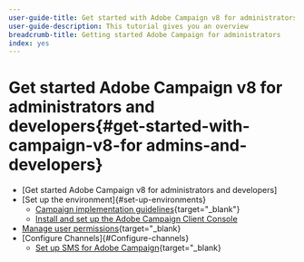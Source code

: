 ```yaml
---
user-guide-title: Get started with Adobe Campaign v8 for administrators and developers.
user-guide-description: This tutorial gives you an overview 
breadcrumb-title: Getting started Adobe Campaign for administrators
index: yes
---
```


# Get started Adobe Campaign v8 for administrators and developers{#get-started-with-campaign-v8-for admins-and-developers}

+ [Get started Adobe Campaign v8 for administrators and developers]
+ [Set up the environment]{#set-up-environments}
  + [Campaign implementation guidelines](https://experienceleague.adobe.com/en/docs/campaign/campaign-v8/config/implement/implement){target="_blank"}
  + [Install and set up the Adobe Campaign Client Console](/help/tutorial-acs-acc-admin/install-the-client-console.md)
+ [Manage user permissions](https://experienceleague.adobe.com/en/docs/campaign/campaign-v8/admin/permissions/manage-permissions){target="_blank}
+ [Configure Channels]{#Configure-channels}
  + [Set up SMS for Adobe Campaign](https://experienceleague.adobe.com/en/docs/campaign-learn/set-up-sms-for-adobe-campaign/overview){target="_blank}